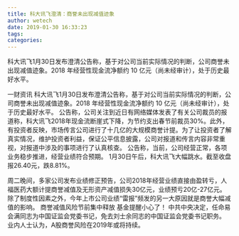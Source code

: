 ```yaml
---
title: 科大讯飞澄清：商誉未出现减值迹象
author: wetech
date: 2019-01-30 16:33:23
tags: 
categories: 
---
```

科大讯飞1月30日发布澄清公告称，基于对公司当前实际情况的判断，公司商誉未出现减值迹象。2018 年经营性现金流净额约 10 亿元（尚未经审计），处于历史最好水平。
<!-- more -->
一财资讯
科大讯飞1月30日发布澄清公告称，基于对公司当前实际情况的判断，公司商誉未出现减值迹象。2018 年经营性现金流净额约 10 亿元（尚未经审计），处于历史最好水平。
公告称，公司关注到近日有网络媒体发表了有关公司裁员的报道称，科大讯飞2018年现金流断崖式下降，为节约支出春节前裁员30%。此外，有投资者反映，市场传言公司进行了十几亿的大规模商誉计提。为了让投资者了解真实情况，维护投资者利益，保证公平信息披露，公司对报道和传言内容非常重视，对报道中涉及的事项进行了认真核查。
公告称，当前，公司经营正常，各项业务稳步推进，经营业绩符合预期。
1月30日午后，科大讯飞大幅跳水。截至收盘报26.40元，跌8.81%。
 
 
周二晚间，多家公司发布业绩修正预告，公司2018年经营业绩直接由盈转亏，人福医药大额计提商誉减值及无形资产减值损失30亿元，业绩预亏20亿-27亿元。
除了制度性因素之外，今年上市公司业绩“雷报”频发的另一大原因就是商誉大幅减值的影响。
商誉减值风险节前集中释放 基金提醒小心了！
中共中央决定，任命易会满同志为中国证监会党委书记，免去刘士余同志的中国证监会党委书记职务。
业内人士认为，A股商誉风险在2019年或将持续。
